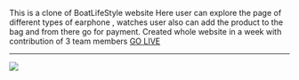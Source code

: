 This is a clone of BoatLifeStyle website
Here user can explore the page of different types of earphone , watches
user also can add the product to the bag and from there go for payment.
Created whole website in a week with contribution of 3 team members
[GO LIVE](https://boat-lifestyle.netlify.app/)


<hr />





<img src = "https://cdn.shopify.com/s/files/1/0057/8938/4802/files/A121-website-banner_1400x.jpg?v=1658560096"/>
